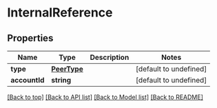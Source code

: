 # InternalReference

## Properties

|Name | Type | Description | Notes|
|------------ | ------------- | ------------- | -------------|
|**type** | [**PeerType**](PeerType.md) |  | [default to undefined]|
|**accountId** | **string** |  | [default to undefined]|




[[Back to top]](#) [[Back to API list]](../../README.md#documentation-for-api-endpoints) [[Back to Model list]](../../README.md#documentation-for-models) [[Back to README]](../../README.md)
